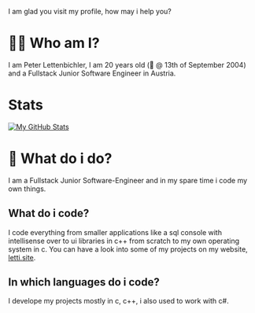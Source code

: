 I am glad you visit my profile, how may i help you?

# 👨‍💻 Who am I?
I am Peter Lettenbichler, I am 20 years old (🎂 @ 13th of September 2004) and a Fullstack Junior Software Engineer in Austria.

# Stats
[![My GitHub Stats](https://github-readme-stats.vercel.app/api/?username=LordDreadfight&count_private=true&theme=tokyonight&showicons=true)]()

# 📑 What do i do?
I am a Fullstack Junior Software-Engineer and in my spare time i code my own things.

## What do i code?
I code everything from smaller applications like a sql console with intellisense over to ui libraries in c++ from scratch to my own operating system in c.
You can have a look into some of my projects on my website, [letti.site](https://www.letti.site).

## In which languages do i code?
I develope my projects mostly in c, c++, i also used to work with c#.

[lettisite]: https://www.letti.site "letti.site"
